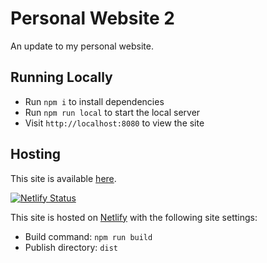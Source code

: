 # Personal Website 2

An update to my personal website.

## Running Locally

- Run `npm i` to install dependencies
- Run `npm run local` to start the local server
- Visit `http://localhost:8080` to view the site

## Hosting

This site is available [here](https://zg-personal2.netlify.app).

[![Netlify Status](https://api.netlify.com/api/v1/badges/ea8e6080-6311-4691-81a1-ae6d5d9301aa/deploy-status)](https://app.netlify.com/sites/zg-personal2/deploys)

This site is hosted on [Netlify](https://netlify.com) with the following site settings:

- Build command: `npm run build`
- Publish directory: `dist`